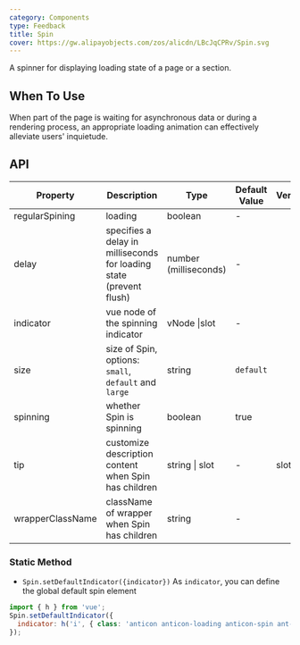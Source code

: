 ```yaml
---
category: Components
type: Feedback
title: Spin
cover: https://gw.alipayobjects.com/zos/alicdn/LBcJqCPRv/Spin.svg
---
```


A spinner for displaying loading state of a page or a section.

## When To Use

When part of the page is waiting for asynchronous data or during a rendering process, an appropriate loading animation can effectively alleviate users' inquietude.

## API

| Property | Description | Type | Default Value | Version |
| --- | --- | --- | --- | --- |
| regularSpining | loading | boolean | - |
| delay | specifies a delay in milliseconds for loading state (prevent flush) | number (milliseconds) | - |  |
| indicator | vue node of the spinning indicator | vNode \|slot | - |  |
| size | size of Spin, options: `small`, `default` and `large` | string | `default` |  |
| spinning | whether Spin is spinning | boolean | true |  |
| tip | customize description content when Spin has children | string \| slot | - | slot 3.0 |
| wrapperClassName | className of wrapper when Spin has children | string | - |  |

### Static Method

- `Spin.setDefaultIndicator({indicator})` As `indicator`, you can define the global default spin element

```jsx
import { h } from 'vue';
Spin.setDefaultIndicator({
  indicator: h('i', { class: 'anticon anticon-loading anticon-spin ant-spin-dot' }),
});
```
